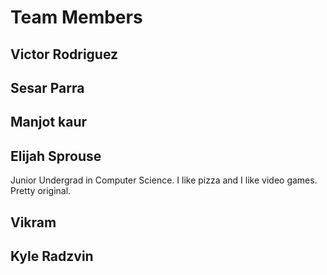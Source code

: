 # Team Members

## Victor Rodriguez
## Sesar Parra
## Manjot kaur
## Elijah Sprouse

Junior Undergrad in Computer Science. I like pizza and I like video games. Pretty original.

## Vikram
## Kyle Radzvin
